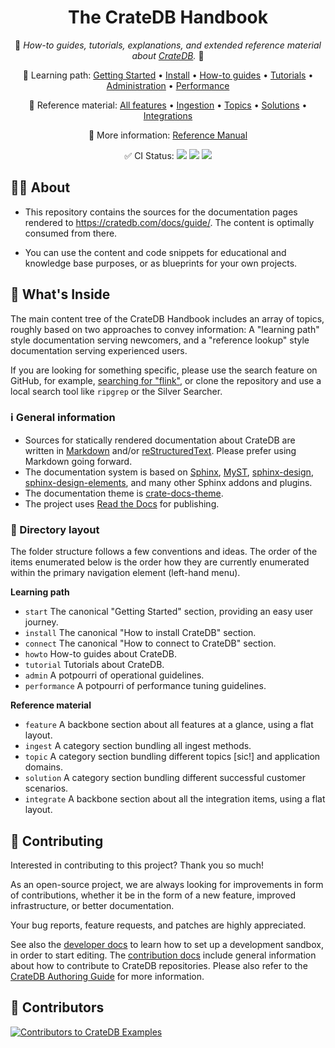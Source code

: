 <div align="center">

# The CrateDB Handbook

📖 _How-to guides, tutorials, explanations, and extended reference material about [CrateDB]._ 📖

🔗 Learning path:
[Getting Started](https://cratedb.com/docs/guide/start/) •
[Install](https://cratedb.com/docs/guide/install/) •
[How-to guides](https://cratedb.com/docs/guide/howto/) •
[Tutorials](https://cratedb.com/docs/guide/tutorial/) •
[Administration](https://cratedb.com/docs/guide/admin/) •
[Performance](https://cratedb.com/docs/guide/performance/)

🔗 Reference material:
[All features](https://cratedb.com/docs/guide/feature/) •
[Ingestion](https://cratedb.com/docs/guide/ingest/) •
[Topics](https://cratedb.com/docs/guide/topic/) •
[Solutions](https://cratedb.com/docs/guide/solution/) •
[Integrations](https://cratedb.com/docs/guide/integrate/)

📖 More information:
[Reference Manual](https://cratedb.com/docs/crate/reference/)

✅ CI Status:
[![](https://github.com/crate/cratedb-guide/actions/workflows/docs.yml/badge.svg)](https://github.com/crate/cratedb-guide/actions/workflows/docs.yml)
[![](https://readthedocs.org/projects/cratedb-guide/badge/?version=latest)](https://readthedocs.org/projects/cratedb-guide)
[![](https://img.shields.io/endpoint.svg?color=blue&url=https%3A%2F%2Fraw.githubusercontent.com%2Fcrate%2Fcratedb-guide%2Fmain%2Fdocs%2Fbuild.json)](https://github.com/crate/cratedb-guide/blob/main/docs/build.json)

</div>

## 👨‍💻 About

- This repository contains the sources for the documentation pages rendered
  to https://cratedb.com/docs/guide/. The content is optimally consumed
  from there.

- You can use the content and code snippets for educational and knowledge base
  purposes, or as blueprints for your own projects.

## 🧐 What's Inside

The main content tree of the CrateDB Handbook includes an array of topics,
roughly based on two approaches to convey information: A "learning path"
style documentation serving newcomers, and a "reference lookup" style
documentation serving experienced users.

If you are looking for something specific, please use the search feature on
GitHub, for example, [searching for "flink"], or clone the repository and
use a local search tool like `ripgrep` or the Silver Searcher.

### ℹ️ General information

- Sources for statically rendered documentation about CrateDB are written in
  [Markdown] and/or [reStructuredText]. Please prefer using Markdown going forward.
- The documentation system is based on [Sphinx], [MyST], [sphinx-design],
  [sphinx-design-elements], and many other Sphinx addons and plugins.
- The documentation theme is [crate-docs-theme].
- The project uses [Read the Docs] for publishing.

### 📁 Directory layout

The folder structure follows a few conventions and ideas. The order of the items
enumerated below is the order how they are currently enumerated within the primary
navigation element (left-hand menu).

**Learning path**
- `start` The canonical "Getting Started" section, providing an easy user journey.
- `install` The canonical "How to install CrateDB" section.
- `connect` The canonical "How to connect to CrateDB" section.
- `howto` How-to guides about CrateDB.
- `tutorial` Tutorials about CrateDB.
- `admin` A potpourri of operational guidelines.
- `performance` A potpourri of performance tuning guidelines.

**Reference material**
- `feature` A backbone section about all features at a glance, using a flat layout.
- `ingest` A category section bundling all ingest methods.
- `topic` A category section bundling different topics [sic!] and application domains.
- `solution` A category section bundling different successful customer scenarios.
- `integrate` A backbone section about all the integration items, using a flat layout.

## 💁 Contributing

Interested in contributing to this project? Thank you so much!

As an open-source project, we are always looking for improvements in form of
contributions, whether it be in the form of a new feature, improved
infrastructure, or better documentation.

Your bug reports, feature requests, and patches are highly appreciated.

See also the [developer docs] to learn how to set up a development sandbox, in
order to start editing. The [contribution docs] include general information
about how to contribute to CrateDB repositories.
Please also refer to the [CrateDB Authoring Guide] for more information.


## 🌟 Contributors

[![Contributors to CrateDB Examples](https://contrib.rocks/image?repo=crate/cratedb-guide)](https://github.com/crate/cratedb-guide/graphs/contributors)



[contribution docs]: https://github.com/crate/crate/blob/master/CONTRIBUTING.rst
[CrateDB]: https://github.com/crate/crate
[CrateDB Authoring Guide]: https://crate-docs-theme.readthedocs.io/en/latest/authoring/
[crate-docs-theme]: https://crate-docs-theme.readthedocs.io/
[developer docs]: DEVELOP.md
[Markdown]: https://daringfireball.net/projects/markdown/
[MyST]: https://myst-parser.readthedocs.io/
[Read the Docs]: https://about.readthedocs.com/
[reStructuredText]: https://docutils.sourceforge.io/rst.html
[searching for "flink"]: https://cratedb.com/docs/guide/search.html?q=flink
[Sphinx]: https://www.sphinx-doc.org/
[sphinx-design]: https://sphinx-design.readthedocs.io/
[sphinx-design-elements]: https://sphinx-design-elements.readthedocs.io/
